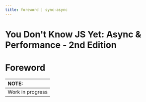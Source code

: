 ```yaml
---
title: foreword | sync-async
---
```

# You Don't Know JS Yet: Async & Performance - 2nd Edition
# Foreword

| NOTE: |
| :--- |
| Work in progress |

